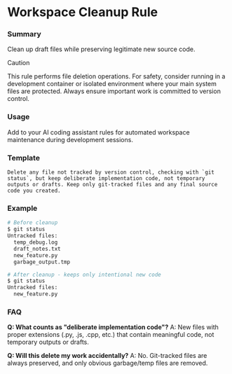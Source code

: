 # Workspace Cleanup Rule

### Summary

Clean up draft files while preserving legitimate new source code.

> [!CAUTION]
> This rule performs file deletion operations. For safety, consider running in a development container or isolated environment where your main system files are protected. Always ensure important work is committed to version control.

### Usage
Add to your AI coding assistant rules for automated workspace maintenance during development sessions.

### Template
```
Delete any file not tracked by version control, checking with `git status`, but keep deliberate implementation code, not temporary outputs or drafts. Keep only git-tracked files and any final source code you created.
```

### Example
```bash
# Before cleanup
$ git status
Untracked files:
  temp_debug.log
  draft_notes.txt
  new_feature.py
  garbage_output.tmp

# After cleanup - keeps only intentional new code
$ git status
Untracked files:
  new_feature.py
```

### FAQ

**Q: What counts as "deliberate implementation code"?**
A: New files with proper extensions (.py, .js, .cpp, etc.) that contain meaningful code, not temporary outputs or drafts.

**Q: Will this delete my work accidentally?**
A: No. Git-tracked files are always preserved, and only obvious garbage/temp files are removed.
